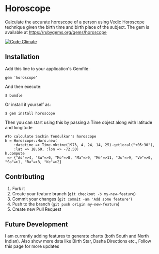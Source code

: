 # Horoscope

Calculate the accurate horoscope of a person using Vedic Horoscope technique given the birth time and birth place of the subject. The gem is available at https://rubygems.org/gems/horoscope

[![Code Climate](https://codeclimate.com/github/bragboy/horoscope.png)](https://codeclimate.com/github/bragboy/horoscope)

## Installation

Add this line to your application's Gemfile:

    gem 'horoscope'
    
And then execute:

    $ bundle

Or install it yourself as:

    $ gem install horoscope
    
Then you can start using this by passing a Time object along with latitude and longitude
    
    #To calculate Sachin Tendulkar's horoscope
    h = Horoscope::Horo.new(
        :datetime => Time.mktime(1973, 4, 24, 14, 25).getlocal("+05:30"), 
        :lat => 18.60, :lon => -72.50)
  	h.compute
  	 => {"As"=>4, "Su"=>0, "Mo"=>8, "Ma"=>9, "Me"=>11, "Ju"=>9, "Ve"=>0, "Sa"=>1, "Ra"=>8, "Ke"=>2}


## Contributing

1. Fork it
2. Create your feature branch (`git checkout -b my-new-feature`)
3. Commit your changes (`git commit -am 'Add some feature'`)
4. Push to the branch (`git push origin my-new-feature`)
5. Create new Pull Request


## Future Development

I am currently adding features to generate charts (both South and North Indian). Also show more data like Birth Star, Dasha Directions etc., Follow this page for more updates

